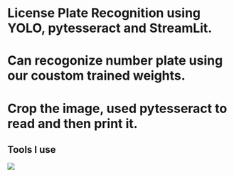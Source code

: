 # License Plate Recognition using YOLO, pytesseract and StreamLit.
# Can recogonize number plate using our coustom trained weights.
# Crop the image, used pytesseract to read and then print it.


## Tools I use
<img src="[[https://raw.github.com/specialorange/FDXCM/master/doc/controllers_brief.svg](https://www.marct.ai/companies/streamlit)](https://streamlit.io/images/brand/streamlit-logo-secondary-colormark-darktext.png)">

